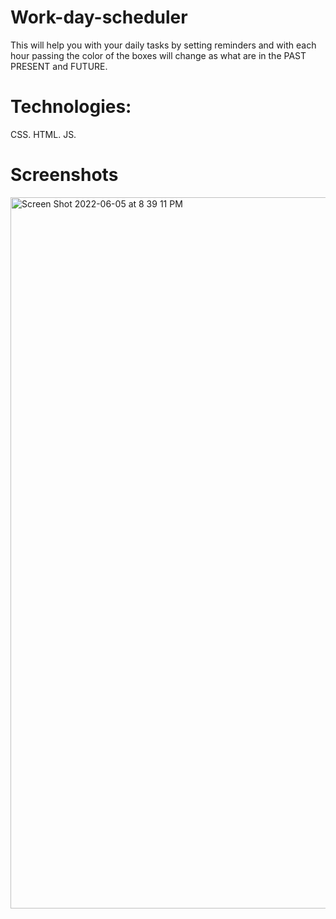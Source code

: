 # Work-day-scheduler

This will help you with your daily tasks by setting reminders and with each hour passing the color of the boxes will change as what are in the PAST PRESENT and FUTURE.

# Technologies:
CSS. HTML. JS. 

# Screenshots
<img width="1138" alt="Screen Shot 2022-06-05 at 8 39 11 PM" src="https://user-images.githubusercontent.com/103855578/172080842-d6cfcea8-1e2e-4ab9-8121-25e70c0d7f4a.png">
